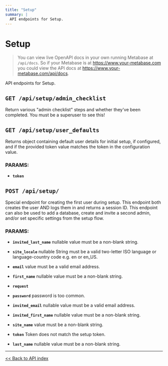 ```yaml
---
title: "Setup"
summary: |
  API endpoints for Setup.
---
```


# Setup

> You can view live OpenAPI docs in your own running Metabase at `/api/docs`.
   So if your Metabase is at https://www.your-metabase.com you could view
   the API docs at https://www.your-metabase.com/api/docs.

API endpoints for Setup.

## `GET /api/setup/admin_checklist`

Return various "admin checklist" steps and whether they've been completed. You must be a superuser to see this!

## `GET /api/setup/user_defaults`

Returns object containing default user details for initial setup, if configured,
   and if the provided token value matches the token in the configuration value.

### PARAMS:

-  **`token`**

## `POST /api/setup/`

Special endpoint for creating the first user during setup. This endpoint both creates the user AND logs them in and
  returns a session ID. This endpoint can also be used to add a database, create and invite a second admin, and/or
  set specific settings from the setup flow.

### PARAMS:

-  **`invited_last_name`** nullable value must be a non-blank string.

-  **`site_locale`** nullable String must be a valid two-letter ISO language or language-country code e.g. en or en_US.

-  **`email`** value must be a valid email address.

-  **`first_name`** nullable value must be a non-blank string.

-  **`request`** 

-  **`password`** password is too common.

-  **`invited_email`** nullable value must be a valid email address.

-  **`invited_first_name`** nullable value must be a non-blank string.

-  **`site_name`** value must be a non-blank string.

-  **`token`** Token does not match the setup token.

-  **`last_name`** nullable value must be a non-blank string.

---

[<< Back to API index](../api-documentation.md)